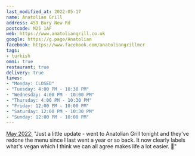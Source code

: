 ```yaml
---
last_modified_at: 2022-05-17
name: Anatolian Grill
address: 459 Bury New Rd
postcode: M25 1AF
web: https://www.anatoliangrill.co.uk
google: https://g.page/Anatolian
facebook: https://www.facebook.com/anatoliangrillmcr
tags:
- turkish
omni: true
restaurant: true
delivery: true
times:
- "Monday: CLOSED"
- "Tuesday: 4:00 PM - 10:30 PM"
- "Wednesday: 4:00 PM - 10:00 PM"
- "Thursday: 4:00 PM - 10:30 PM"
- "Friday: 12:00 PM - 10:00 PM"
- "Saturday: 12:00 PM - 10:30 PM"
- "Sunday: 12:00 PM - 10:00 PM"
---
```


[May 2022:](https://www.facebook.com/groups/veganprestwich/posts/1651629258547817) "Just a little update - went to Anatolian Grill tonight and they've redone the menu since I last went a year or so back. It now clearly labels what's vegan which I think we can all agree makes life a lot easier. 💚"